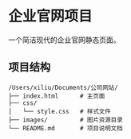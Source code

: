 # 企业官网项目

一个简洁现代的企业官网静态页面。

## 项目结构

```plaintext
/Users/xiliu/Documents/公司网站/
├── index.html      # 主页面
├── css/           
│   └── style.css   # 样式文件
├── images/         # 图片资源目录
└── README.md       # 项目说明文档
```